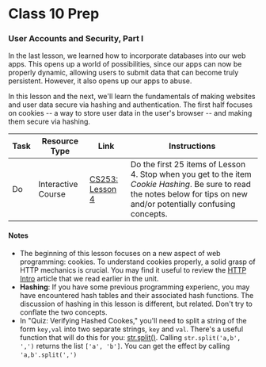# Class 10 Prep

### User Accounts and Security, Part I

In the last lesson, we learned how to incorporate databases into our web apps. This opens up a world of possibilities, since our apps can now be properly dynamic, allowing users to submit data that can become truly persistent. However, it also opens up our apps to abuse.

In this lesson and the next, we'll learn the fundamentals of making websites and user data secure via hashing and authentication. The first half focuses on cookies -- a way to store user data in the user's browser -- and making them secure via hashing.

Task | Resource Type | Link | Instructions
|----|---------------|------|-------------|
Do | Interactive Course | [CS253: Lesson 4][lesson-4] | Do the first 25 items of Lesson 4. Stop when you get to the item *Cookie Hashing*. Be sure to read the notes below for tips on new and/or potentially confusing concepts.


#### Notes

* The beginning of this lesson focuses on a new aspect of web programming: cookies. To understand cookies properly, a solid grasp of HTTP mechanics is crucial. You may find it useful to review the [HTTP Intro][http] article that we read earlier in the unit.
* **Hashing**: If you have some previous programming experienc, you may have encountered hash tables and their associated hash functions. The discussion of hashing in this lesson is different, but related. Don't try to conflate the two concepts.
* In "Quiz: Verifying Hashed Cookes," you'll need to split a string of the form `key,val` into two separate strings, `key` and `val`. There's a useful function that will do this for you: [str.split()][str-split]. Calling `str.split('a,b', ',')` returns the list `['a', 'b']`. You can get the effect by calling `'a,b'.split(',')`

[lesson-4]: https://classroom.udacity.com/courses/cs253/lessons/48666069/concepts/486736220923#
[http]: https://dev.opera.com/articles/http-basic-introduction/
[str-split]: https://docs.python.org/2/library/stdtypes.html#str.split
